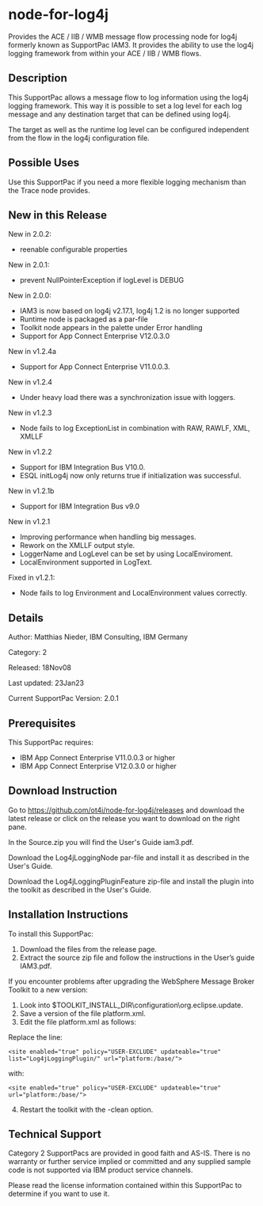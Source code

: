# node-for-log4j
Provides the ACE / IIB / WMB message flow processing node for log4j formerly known as SupportPac IAM3.
It provides the ability to use the log4j logging framework from within your ACE / IIB / WMB flows.

## Description
This SupportPac allows a message flow to log information using the log4j logging framework. This way it is possible to set a log level for each log message and any destination target that can be defined using log4j.

The target as well as the runtime log level can be configured independent from the flow in the log4j configuration file.

## Possible Uses
Use this SupportPac if you need a more flexible logging mechanism than the Trace node provides.

## New in this Release
New in 2.0.2:
* reenable configurable properties

New in 2.0.1:
* prevent NullPointerException if logLevel is DEBUG

New in 2.0.0:
* IAM3 is now based on log4j v2.17.1, log4j 1.2 is no longer supported
* Runtime node is packaged as a par-file
* Toolkit node appears in the palette under Error handling
* Support for App Connect Enterprise V12.0.3.0

New in v1.2.4a
* Support for App Connect Enterprise V11.0.0.3.

New in v1.2.4
* Under heavy load there was a synchronization issue with loggers.

New in v1.2.3
* Node fails to log ExceptionList in combination with RAW, RAWLF, XML, XMLLF

New in v1.2.2
* Support for IBM Integration Bus V10.0.
* ESQL initLog4j now only returns true if initialization was successful.

New in v1.2.1b
* Support for IBM Integration Bus v9.0

New in v1.2.1
* Improving performance when handling big messages.
* Rework on the XMLLF output style.
* LoggerName and LogLevel can be set by using LocalEnviroment.
* LocalEnvironment supported in LogText.

Fixed in v1.2.1:
* Node fails to log Environment and LocalEnvironment values correctly.

## Details
Author: Matthias Nieder, IBM Consulting, IBM Germany

Category: 2

Released: 18Nov08

Last updated: 23Jan23

Current SupportPac Version: 2.0.1

## Prerequisites
This SupportPac requires:
* IBM App Connect Enterprise V11.0.0.3 or higher
* IBM App Connect Enterprise V12.0.3.0 or higher

## Download Instruction
Go to https://github.com/ot4i/node-for-log4j/releases and download the latest release or click on the release you want to download on the right pane.

In the Source.zip you will find the User's Guide iam3.pdf.

Download the Log4jLoggingNode par-file and install it as described in the User's Guide.

Download the Log4jLoggingPluginFeature zip-file and install the plugin into the toolkit as described in the User's Guide.

## Installation Instructions
To install this SupportPac:
1. Download the files from the release page.
2. Extract the source zip file and follow the instructions in the User’s guide IAM3.pdf.

If you encounter problems after upgrading the WebSphere Message Broker Toolkit to a new version:
1. Look into $TOOLKIT_INSTALL_DIR\configuration\org.eclipse.update.
2. Save a version of the file platform.xml.
3. Edit the file platform.xml as follows:

Replace the line:

`<site enabled="true" policy="USER-EXCLUDE" updateable="true" list="Log4jLoggingPlugin/" url="platform:/base/">`

with:

`<site enabled="true" policy="USER-EXCLUDE" updateable="true" url="platform:/base/">`

4. Restart the toolkit with the -clean option.

## Technical Support
Category 2 SupportPacs are provided in good faith and AS-IS. There is no warranty or further service implied or committed and any supplied sample code is not supported via IBM product service channels.

Please read the license information contained within this SupportPac to determine if you want to use it.
